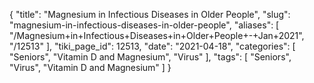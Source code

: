{
    "title": "Magnesium in Infectious Diseases in Older People",
    "slug": "magnesium-in-infectious-diseases-in-older-people",
    "aliases": [
        "/Magnesium+in+Infectious+Diseases+in+Older+People+-+Jan+2021",
        "/12513"
    ],
    "tiki_page_id": 12513,
    "date": "2021-04-18",
    "categories": [
        "Seniors",
        "Vitamin D and Magnesium",
        "Virus"
    ],
    "tags": [
        "Seniors",
        "Virus",
        "Vitamin D and Magnesium"
    ]
}